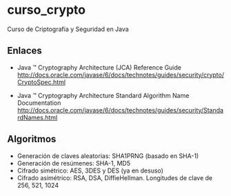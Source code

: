 curso_crypto
============

Curso de Criptografía y Seguridad en Java

Enlaces
-------

- Java ™ Cryptography Architecture (JCA) Reference Guide
http://docs.oracle.com/javase/6/docs/technotes/guides/security/crypto/CryptoSpec.html

- Java ™ Cryptography Architecture Standard Algorithm Name Documentation
http://docs.oracle.com/javase/6/docs/technotes/guides/security/StandardNames.html

Algoritmos
----------

- Generación de claves aleatorias: SHA1PRNG (basado en SHA-1)
- Generación de resúmenes: SHA-1, MD5
- Cifrado simétrico: AES, 3DES y DES (ya en desuso)
- Cifrado asimétrico: RSA, DSA, DiffieHellman. Longitudes de clave de 256, 521, 1024





